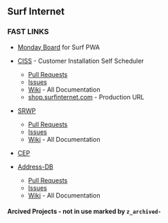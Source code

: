 ## Surf Internet


### FAST LINKS

- [Monday Board](https://tech-guys-who-get-marketing.monday.com/boards/3607349991/) for Surf PWA

- [CISS](https://github.com/Surf-Internet-com/CISS) - Customer Installation Self Scheduler
  - [Pull Requests](https://github.com/Surf-Internet-com/CISS/pulls)
  - [Issues](https://github.com/Surf-Internet-com/CISS/issues)
  - [Wiki](https://github.com/Surf-Internet-com/CISS/wiki) - All Documentation
  - [shop.surfinternet.com](https://shop.surfinternet.com/check-service) - Production URL

- [SRWP](https://github.com/Surf-Internet-com/SRWP)
  - [Pull Requests](https://github.com/Surf-Internet-com/SRWP/pulls)
  - [Issues](https://github.com/Surf-Internet-com/SRWP/issues)
  - [Wiki](https://github.com/Surf-Internet-com/SRWP/wiki) - All Documentation

- [CEP](https://github.com/Surf-Internet-com/CEP)

- [Address-DB](https://github.com/Surf-Internet-com/Address-DB)
  - [Pull Requests](https://github.com/Surf-Internet-com/Address-DB/pulls)
  - [Issues](https://github.com/Surf-Internet-com/Address-DB/issues)
  - [Wiki](https://github.com/Surf-Internet-com/Address-DB/wiki) - All Documentation

#### Arcived Projects - not in use marked by `z_archived-`
